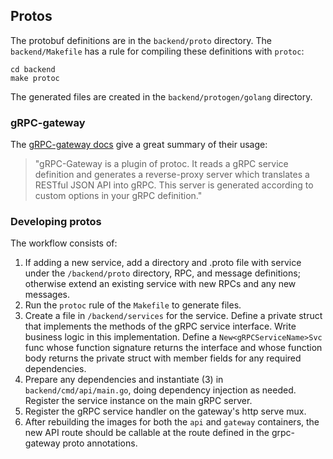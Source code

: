 ## Protos

The protobuf definitions are in the `backend/proto` directory. The `backend/Makefile` has a rule for compiling these definitions with `protoc`:

```
cd backend
make protoc
```

The generated files are created in the `backend/protogen/golang` directory.

### gRPC-gateway

The [gRPC-gateway docs](https://grpc-ecosystem.github.io/grpc-gateway/) give a great summary of their usage:
> "gRPC-Gateway is a plugin of protoc. It reads a gRPC service definition and generates a reverse-proxy server which translates a RESTful JSON API into gRPC. This server is generated according to custom options in your gRPC definition."

### Developing protos

The workflow consists of:

1. If adding a new service, add a directory and .proto file with service under the `/backend/proto` directory, RPC, and message definitions; otherwise extend an existing service with new RPCs and any new messages.
2. Run the `protoc` rule of the `Makefile` to generate files.
3. Create a file in `/backend/services` for the service. Define a private struct that implements the methods of the gRPC service interface. Write business logic in this implementation. Define a `New<gRPCServiceName>Svc` func whose function signature returns the interface and whose function body returns the private struct with member fields for any required dependencies.
4. Prepare any dependencies and instantiate (3) in `backend/cmd/api/main.go`, doing dependency injection as needed. Register the service instance on the main gRPC server.
5. Register the gRPC service handler on the gateway's http serve mux.
6. After rebuilding the images for both the `api` and `gateway` containers, the new API route should be callable at the route defined in the grpc-gateway proto annotations.
